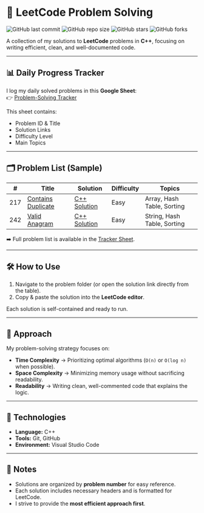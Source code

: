 # 🚀 LeetCode Problem Solving  

![GitHub last commit](https://img.shields.io/github/last-commit/Elkhdrawy/LeetCode-Problem-Solving?color=blue)
![GitHub repo size](https://img.shields.io/github/repo-size/Elkhdrawy/LeetCode-Problem-Solving?color=green)
![GitHub stars](https://img.shields.io/github/stars/Elkhdrawy/LeetCode-Problem-Solving?style=social)
![GitHub forks](https://img.shields.io/github/forks/Elkhdrawy/LeetCode-Problem-Solving?style=social)

A collection of my solutions to **LeetCode** problems in **C++**, focusing on writing efficient, clean, and well-documented code.  

---

## 📊 Daily Progress Tracker  

I log my daily solved problems in this **Google Sheet**:  
👉 [Problem-Solving Tracker](https://docs.google.com/spreadsheets/d/12PDbQkgkrDcgx7EzNyjkfTMTszW7btHwH_0j0ApWJ4o/edit?gid=0#gid=0)  

This sheet contains:  
- Problem ID & Title  
- Solution Links  
- Difficulty Level  
- Main Topics  

---

## 🗂️ Problem List (Sample)  

| #   | Title | Solution | Difficulty | Topics |
|-----|-------|----------|------------|--------|
| 217 | [Contains Duplicate](https://leetcode.com/problems/contains-duplicate/) | [C++ Solution](https://github.com/Elkhdrawy/LeetCode-Problem-Solving/blob/main/contains_duplicate.cpp) | Easy | Array, Hash Table, Sorting |
| 242 | [Valid Anagram](https://leetcode.com/problems/valid-anagram/) | [C++ Solution](https://github.com/Elkhdrawy/LeetCode-Problem-Solving/blob/main/Valid_Anagram.cpp) | Easy | String, Hash Table, Sorting |

➡️ Full problem list is available in the [Tracker Sheet](https://docs.google.com/spreadsheets/d/12PDbQkgkrDcgx7EzNyjkfTMTszW7btHwH_0j0ApWJ4o/edit?gid=0#gid=0).  

---

## 🛠️ How to Use  

1. Navigate to the problem folder (or open the solution link directly from the table).  
2. Copy & paste the solution into the **LeetCode editor**.  

Each solution is self-contained and ready to run.  

---

## 🧠 Approach  

My problem-solving strategy focuses on:  
- **Time Complexity** → Prioritizing optimal algorithms (`O(n)` or `O(log n)` when possible).  
- **Space Complexity** → Minimizing memory usage without sacrificing readability.  
- **Readability** → Writing clean, well-commented code that explains the logic.  

---

## 🔧 Technologies  

- **Language:** C++  
- **Tools:** Git, GitHub  
- **Environment:** Visual Studio Code  

---

## 📝 Notes  

- Solutions are organized by **problem number** for easy reference.  
- Each solution includes necessary headers and is formatted for LeetCode.  
- I strive to provide the **most efficient approach first**.  
